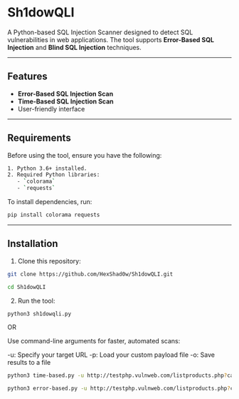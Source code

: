 # Sh1dowQLI

A Python-based SQL Injection Scanner designed to detect SQL vulnerabilities in web applications. The tool supports **Error-Based SQL Injection** and **Blind SQL Injection** techniques.

---

## Features

- **Error-Based SQL Injection Scan**
- **Time-Based SQL Injection Scan**
- User-friendly interface

---

## Requirements

Before using the tool, ensure you have the following:

```bash
1. Python 3.6+ installed.
2. Required Python libraries:
   - `colorama`
   - `requests`
```
To install dependencies, run:

```bash
pip install colorama requests
```

---

## Installation

1. Clone this repository:

```bash
git clone https://github.com/HexShad0w/Sh1dowQLI.git

cd Sh1dowQLI
```

2. Run the tool:

```bash
python3 sh1dowqli.py
```
OR

Use command-line arguments for faster, automated scans:

-u: Specify your target URL
-p: Load your custom payload file
-o: Save results to a file


```bash
python3 time-based.py -u http://testphp.vulnweb.com/listproducts.php?cat=* -p payloads/time_based.txt -o output.txt
```

```bash
python3 error-based.py -u http://testphp.vulnweb.com/listproducts.php?cat= -p payloads/error_based.txt -o output.txt
```


